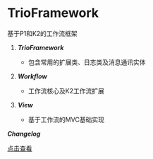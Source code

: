TrioFramework
=============

基于P1和K2的工作流框架

1. __*TrioFramework*__
    + 包含常用的扩展类、日志类及消息通讯实体

2. __*Workflow*__
    + 工作流核心及K2工作流扩展

3. __*View*__
    + 基于工作流的MVC基础实现

__*Changelog*__

[点击查看](http://szdoc.hadeswong.cn/view/trio-Changelog.html)